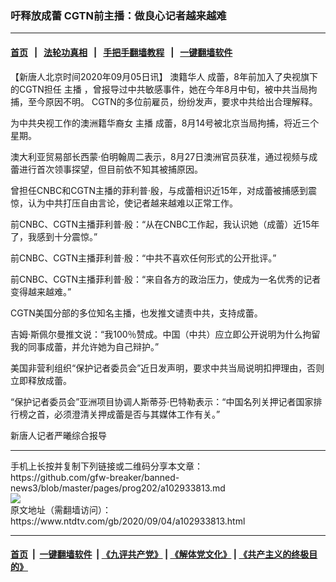 ### 吁释放成蕾 CGTN前主播：做良心记者越来越难
------------------------

#### [首页](https://github.com/gfw-breaker/banned-news3/blob/master/README.md) &nbsp;&nbsp;|&nbsp;&nbsp; [法轮功真相](https://github.com/begood0513/basic/blob/master/README.md)  &nbsp;&nbsp;|&nbsp;&nbsp; [手把手翻墙教程](https://github.com/gfw-breaker/guides/wiki)  &nbsp;&nbsp;|&nbsp;&nbsp; [一键翻墙软件](https://github.com/gfw-breaker/nogfw/blob/master/README.md)  



<div><div class="post_content" itemprop="articleBody">
 <p>
  【新唐人北京时间2020年09月05日讯】
  <ok href="https://www.ntdtv.com/gb/澳籍华人.htm">
   澳籍华人
  </ok>
  成蕾，8年前加入了央视旗下的CGTN担任
  <ok href="https://www.ntdtv.com/gb/主播.htm">
   主播
  </ok>
  ，曾报导过中共敏感事件，她在今年8月中旬，被中共当局拘捕，至今原因不明。 CGTN的多位前雇员，纷纷发声，要求中共给出合理解释。
 </p>
 <p>
  为中共央视工作的澳洲籍华裔女
  <ok href="https://www.ntdtv.com/gb/主播.htm">
   主播
  </ok>
  成蕾，8月14号被北京当局拘捕，将近三个星期。
 </p>
 <p>
  澳大利亚贸易部长西蒙·伯明翰周二表示，8月27日澳洲官员获准，通过视频与成蕾进行首次领事探望，但目前依不知其被捕原因。
 </p>
 <p>
  曾担任CNBC和CGTN主播的菲利普·殷，与成蕾相识近15年，对成蕾被捕感到震惊，认为中共打压自由言论，使记者越来越难以正常工作。
 </p>
 <p>
  前CNBC、CGTN主播菲利普·殷：“从在CNBC工作起，我认识她（成蕾）近15年了，我感到十分震惊。”
 </p>
 <p>
  前CNBC、CGTN主播菲利普·殷：“中共不喜欢任何形式的公开批评。”
 </p>
 <p>
  前CNBC、CGTN主播菲利普·殷：“来自各方的政治压力，使成为一名优秀的记者变得越来越难。”
 </p>
 <p>
  CGTN美国分部的多位知名主播，也发推文谴责中共，支持成蕾。
 </p>
 <p>
  吉姆·斯佩尔曼推文说：“我100％赞成。中国（中共）应立即公开说明为什么拘留我的同事成蕾，并允许她为自己辩护。”
 </p>
 <p>
  美国非营利组织“保护记者委员会”近日发声明，要求中共当局说明扣押理由，否则立即释放成蕾。
 </p>
 <p>
  “保护记者委员会”亚洲项目协调人斯蒂芬·巴特勒表示：“中国名列关押记者国家排行榜之首，必须澄清关押成蕾是否与其媒体工作有关。”
 </p>
 <p>
  新唐人记者严曦综合报导
 </p>
 <div class="single_ad">
 </div>
</div>
</div>
<hr/>
手机上长按并复制下列链接或二维码分享本文章：<br/>
https://github.com/gfw-breaker/banned-news3/blob/master/pages/prog202/a102933813.md <br/>
<a href='https://github.com/gfw-breaker/banned-news3/blob/master/pages/prog202/a102933813.md'><img src='https://github.com/gfw-breaker/banned-news3/blob/master/pages/prog202/a102933813.md.png'/></a> <br/>
原文地址（需翻墙访问）：https://www.ntdtv.com/gb/2020/09/04/a102933813.html


------------------------
#### [首页](https://github.com/gfw-breaker/banned-news3/blob/master/README.md) &nbsp;|&nbsp; [一键翻墙软件](https://github.com/gfw-breaker/nogfw/blob/master/README.md) &nbsp;| [《九评共产党》](https://github.com/gfw-breaker/9ping.md/blob/master/README.md#九评之一评共产党是什么) | [《解体党文化》](https://github.com/gfw-breaker/jtdwh.md/blob/master/README.md) | [《共产主义的终极目的》](https://github.com/gfw-breaker/gczydzjmd.md/blob/master/README.md)


<img src='http://gfw-breaker.win/banned-news3/pages/prog202/a102933813.md' width='0px' height='0px'/>